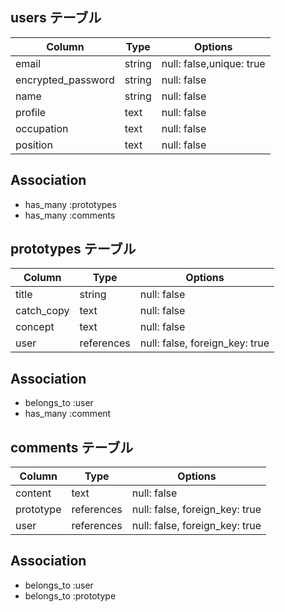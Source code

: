 ## users テーブル

| Column             | Type   | Options                  |
| ------------------ | ------ | ------------------------ |
| email              | string | null: false,unique: true |
| encrypted_password | string | null: false              |
| name               | string | null: false              |
| profile            | text   | null: false              |
| occupation         | text   | null: false              |
| position           | text   | null: false              |

## Association

- has_many :prototypes
- has_many :comments


## prototypes テーブル

| Column     | Type       | Options                        |
| ---------- | ---------- | ------------------------------ |
| title      | string     | null: false                    |
| catch_copy | text       | null: false                    |
| concept    | text       | null: false                    |
| user       | references | null: false, foreign_key: true |

## Association
- belongs_to :user
- has_many :comment


## comments テーブル

| Column    | Type       | Options                        |
| --------- | ---------- | ------------------------------ |
| content   | text       | null: false                    |
| prototype | references | null: false, foreign_key: true |
| user      | references | null: false, foreign_key: true |

## Association

- belongs_to :user
- belongs_to :prototype